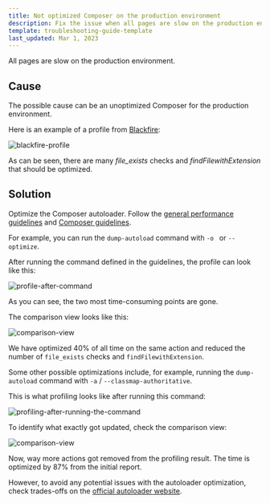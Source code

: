 ```yaml
---
title: Not optimized Composer on the production environment
description: Fix the issue when all pages are slow on the production environment
template: troubleshooting-guide-template
last_updated: Mar 1, 2023
---
```


All pages are slow on the production environment.

## Cause

The possible cause can be an unoptimized Composer for the production environment. 

Here is an example of a profile from [Blackfire](/docs/scos/dev/the-docker-sdk/202212.0/configure-services.html#blackfire):

![blackfire-profile](https://spryker.s3.eu-central-1.amazonaws.com/docs/scos/dev/troubleshooting/troubleshooting-performance-issues/not-optimised-composer-on-the-production-environment/blackfire-profile.png)

As can be seen, there are many *file_exists* checks and *findFilewithExtension* that should be optimized.

## Solution

Optimize the Composer autoloader. Follow the [general performance guidelines](/docs/dg/dev/guidelines/performance-guidelines/general-performance-guidelines.html#opcache-activation) and [Composer guidelines](https://getcomposer.org/doc/articles/autoloader-optimization.md#optimization-level-1-class-map-generation).

For example, you can run the `dump-autoload` command with `-o ` or `--optimize`.

After running the command defined in the guidelines, the profile can look like this: 

![profile-after-command](https://spryker.s3.eu-central-1.amazonaws.com/docs/scos/dev/troubleshooting/troubleshooting-performance-issues/not-optimised-composer-on-the-production-environment/profile-after-command.png)

As you can see, the two most time-consuming points are gone.

The comparison view looks like this: 

![comparison-view](https://spryker.s3.eu-central-1.amazonaws.com/docs/scos/dev/troubleshooting/troubleshooting-performance-issues/not-optimised-composer-on-the-production-environment/comparison-view.png)

We have optimized 40% of all time on the same action and reduced the number of `file_exists` checks and `findFilewithExtension`.

Some other possible optimizations include, for example, running the `dump-autoload` command with `-a` / `--classmap-authoritative`.

This is what profiling looks like after running this command:

![profiling-after-running-the-command](https://spryker.s3.eu-central-1.amazonaws.com/docs/scos/dev/troubleshooting/troubleshooting-performance-issues/not-optimised-composer-on-the-production-environment/profile-after-running-the-command.png)

To identify what exactly got updated, check the comparison view:

![comparison-view](https://spryker.s3.eu-central-1.amazonaws.com/docs/scos/dev/troubleshooting/troubleshooting-performance-issues/not-optimised-composer-on-the-production-environment/comparison-view-after-running-the-command.png)

Now, way more actions got removed from the profiling result. The time is optimized by 87% from the initial report.

However, to avoid any potential issues with the autoloader optimization, check trades-offs on the [official autoloader website](https://getcomposer.org/doc/articles/autoloader-optimization.md#optimization-level-1-class-map-generation).
